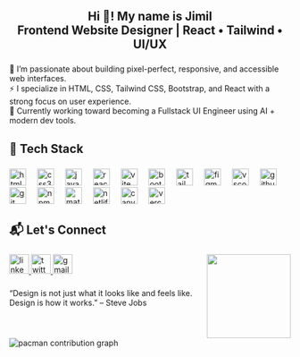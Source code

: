 <h2 align="center">Hi 👋! My name is Jimil<br>Frontend Website Designer | React • Tailwind • UI/UX</h2>

###

<p align="left">🌟 I’m passionate about building pixel-perfect, responsive, and accessible web interfaces.  <br>⚡ I specialize in HTML, CSS, Tailwind CSS, Bootstrap, and React with a strong focus on user experience.  <br>🎯 Currently working toward becoming a Fullstack UI Engineer using AI + modern dev tools.</p>

###

<h2 align="left">🚀 Tech Stack</h2>

###

<div align="left">
  <img src="https://cdn.jsdelivr.net/gh/devicons/devicon/icons/html5/html5-original.svg" height="30" alt="html5 logo"  />
  <img width="12" />
  <img src="https://cdn.jsdelivr.net/gh/devicons/devicon/icons/css3/css3-original.svg" height="30" alt="css3 logo"  />
  <img width="12" />
  <img src="https://cdn.jsdelivr.net/gh/devicons/devicon/icons/javascript/javascript-original.svg" height="30" alt="javascript logo"  />
  <img width="12" />
  <img src="https://cdn.jsdelivr.net/gh/devicons/devicon/icons/react/react-original.svg" height="30" alt="react logo"  />
  <img width="12" />
  <img src="https://skillicons.dev/icons?i=vite" height="30" alt="vite logo"  />
  <img width="12" />
  <img src="https://cdn.jsdelivr.net/gh/devicons/devicon/icons/bootstrap/bootstrap-original.svg" height="30" alt="bootstrap logo"  />
  <img width="12" />
  <img src="https://cdn.simpleicons.org/tailwindcss/06B6D4" height="30" alt="tailwindcss logo"  />
  <img width="12" />
  <img src="https://cdn.jsdelivr.net/gh/devicons/devicon/icons/figma/figma-original.svg" height="30" alt="figma logo"  />
  <img width="12" />
  <img src="https://cdn.jsdelivr.net/gh/devicons/devicon/icons/vscode/vscode-original.svg" height="30" alt="vscode logo"  />
  <img width="12" />
  <img src="https://skillicons.dev/icons?i=github" height="30" alt="github logo"  />
  <img width="12" />
  <img src="https://cdn.simpleicons.org/git/F05032" height="30" alt="git logo"  />
  <img width="12" />
  <img src="https://cdn.simpleicons.org/npm/CB3837" height="30" alt="npm logo"  />
  <img width="12" />
  <img src="https://cdn.simpleicons.org/mui/007FFF" height="30" alt="materialui logo"  />
  <img width="12" />
  <img src="https://cdn.simpleicons.org/netlify/00C7B7" height="30" alt="netlify logo"  />
  <img width="12" />
  <img src="https://cdn.simpleicons.org/canva/00C4CC" height="30" alt="canva logo"  />
  <img width="12" />
  <img src="https://img.shields.io/badge/Vercel-000000?logo=vercel&logoColor=white&style=for-the-badge" height="30" alt="vercel logo"  />
</div>

###

<h2 align="left">📬 Let's Connect</h2>

###

<img align="right" height="150" src="https://media2.giphy.com/media/v1.Y2lkPTc5MGI3NjExZjdpYWdxdTk4cXp1ZWJmbmRkNzBrcms2ZWxxeW85N3Y2OGltaXFncSZlcD12MV9pbnRlcm5hbF9naWZfYnlfaWQmY3Q9Zw/GRPy8MKag9U1U88hzY/giphy.gif"  />

###

<div align="left">
  <a href="https://www.linkedin.com/in/jimil-patel-381700282/" target="_blank">
    <img src="https://img.shields.io/static/v1?message=LinkedIn&logo=linkedin&label=&color=0077B5&logoColor=white&labelColor=&style=for-the-badge" height="35" alt="linkedin logo"  />
  </a>
  <a href="https://x.com/Jimil909" target="_blank">
    <img src="https://img.shields.io/static/v1?message=Twitter%20/%20X&logo=twitter&label=&color=000&logoColor=white&labelColor=&style=for-the-badge" height="35" alt="twitter logo"  />
  </a>
  <a href="jimilpatel909@gmail.com" target="_blank">
    <img src="https://img.shields.io/static/v1?message=Gmail&logo=gmail&label=&color=D14836&logoColor=white&labelColor=&style=for-the-badge" height="35" alt="gmail logo"  />
  </a>
</div>

###

<p align="left">“Design is not just what it looks like and feels like. Design is how it works.” – Steve Jobs</p>

###

<br clear="both">

<picture>
  <source media="(prefers-color-scheme: dark)" srcset="https://raw.githubusercontent.com/Jimil909/Jimil909/output/pacman-contribution-graph-dark.svg">
  <source media="(prefers-color-scheme: light)" srcset="https://raw.githubusercontent.com/Jimil909/Jimil909/output/pacman-contribution-graph.svg">
  <img alt="pacman contribution graph" src="https://raw.githubusercontent.com/Jimil909/Jimil909/output/pacman-contribution-graph.svg">
</picture>

###
